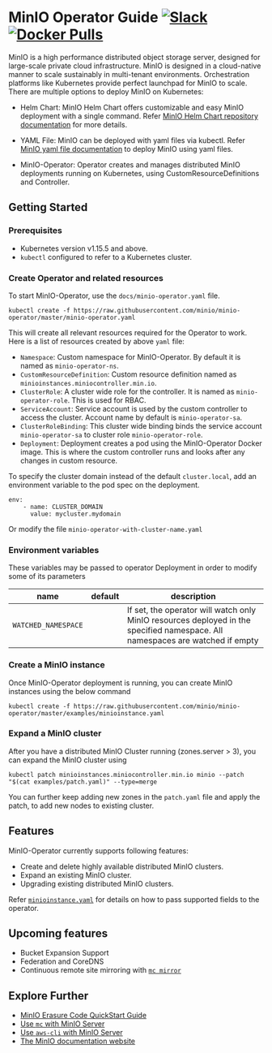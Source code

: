 # MinIO Operator Guide [![Slack](https://slack.min.io/slack?type=svg)](https://slack.min.io) [![Docker Pulls](https://img.shields.io/docker/pulls/minio/k8s-operator.svg?maxAge=604800)](https://hub.docker.com/r/minio/k8s-operator)

MinIO is a high performance distributed object storage server, designed for large-scale private cloud infrastructure. MinIO is designed in a cloud-native manner to scale sustainably in multi-tenant environments. Orchestration platforms like Kubernetes provide perfect launchpad for MinIO to scale. There are multiple options to deploy MinIO on Kubernetes:

- Helm Chart: MinIO Helm Chart offers customizable and easy MinIO deployment with a single command. Refer [MinIO Helm Chart repository documentation](https://github.com/helm/charts/tree/master/stable/minio) for more details.

- YAML File: MinIO can be deployed with yaml files via kubectl. Refer [MinIO yaml file documentation](https://docs.min.io/docs/deploy-minio-on-kubernetes.html) to deploy MinIO using yaml files.

- MinIO-Operator: Operator creates and manages distributed MinIO deployments running on Kubernetes, using CustomResourceDefinitions and Controller.

## Getting Started

### Prerequisites

- Kubernetes version v1.15.5 and above.
- `kubectl` configured to refer to a Kubernetes cluster.

### Create Operator and related resources

To start MinIO-Operator, use the `docs/minio-operator.yaml` file.

```
kubectl create -f https://raw.githubusercontent.com/minio/minio-operator/master/minio-operator.yaml
```

This will create all relevant resources required for the Operator to work. Here is a list of resources created by above `yaml` file:

- `Namespace`: Custom namespace for MinIO-Operator. By default it is named as `minio-operator-ns`.
- `CustomResourceDefinition`: Custom resource definition named as `minioinstances.miniocontroller.min.io`.
- `ClusterRole`: A cluster wide role for the controller. It is named as `minio-operator-role`. This is used for RBAC.
- `ServiceAccount`: Service account is used by the custom controller to access the cluster. Account name by default is `minio-operator-sa`.
- `ClusterRoleBinding`: This cluster wide binding binds the service account `minio-operator-sa` to cluster role `minio-operator-role`.
- `Deployment`: Deployment creates a pod using the MinIO-Operator Docker image. This is where the custom controller runs and looks after any changes in custom resource.

To specify the cluster domain instead of the default `cluster.local`, add an environment variable to the pod spec on the deployment.

```
env:
    - name: CLUSTER_DOMAIN
      value: mycluster.mydomain
```

Or modify the file `minio-operator-with-cluster-name.yaml`

### Environment variables

These variables may be passed to operator Deployment in order to modify some of its parameters

| name                | default | description                                                                                                                   |
| ---                 | ---     | ---                                                                                                                           |
| `WATCHED_NAMESPACE` |         | If set, the operator will watch only MinIO resources deployed in the specified namespace. All namespaces are watched if empty |

### Create a MinIO instance

Once MinIO-Operator deployment is running, you can create MinIO instances using the below command

```
kubectl create -f https://raw.githubusercontent.com/minio/minio-operator/master/examples/minioinstance.yaml
```

### Expand a MinIO cluster

After you have a distributed MinIO Cluster running (zones.server > 3), you can expand the MinIO cluster using

```
kubectl patch minioinstances.miniocontroller.min.io minio --patch "$(cat examples/patch.yaml)" --type=merge
```

You can further keep adding new zones in the `patch.yaml` file and apply the patch, to add new nodes to existing cluster. 

## Features

MinIO-Operator currently supports following features:

- Create and delete highly available distributed MinIO clusters.
- Expand an existing MinIO cluster.
- Upgrading existing distributed MinIO clusters.

Refer [`minioinstance.yaml`](https://raw.githubusercontent.com/minio/minio-operator/master/examples/minioinstance.yaml) for details on how to pass supported fields to the operator.

## Upcoming features

- Bucket Expansion Support
- Federation and CoreDNS
- Continuous remote site mirroring with [`mc mirror`](https://docs.minio.io/docs/minio-client-complete-guide.html#mirror)

## Explore Further

- [MinIO Erasure Code QuickStart Guide](https://docs.min.io/docs/minio-erasure-code-quickstart-guide)
- [Use `mc` with MinIO Server](https://docs.min.io/docs/minio-client-quickstart-guide)
- [Use `aws-cli` with MinIO Server](https://docs.min.io/docs/aws-cli-with-minio)
- [The MinIO documentation website](https://docs.min.io)

